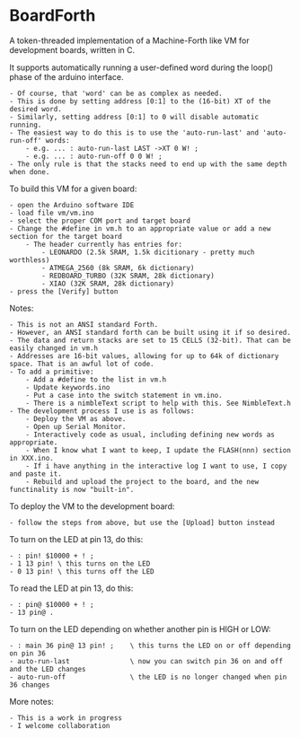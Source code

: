 # BoardForth
A token-threaded implementation of a Machine-Forth like VM for development boards, written in C.

It supports automatically running a user-defined word during the loop() phase of the arduino interface.

    - Of course, that 'word' can be as complex as needed.
    - This is done by setting address [0:1] to the (16-bit) XT of the desired word.
    - Similarly, setting address [0:1] to 0 will disable automatic running.
    - The easiest way to do this is to use the 'auto-run-last' and 'auto-run-off' words:
        - e.g. ... : auto-run-last LAST ->XT 0 W! ;
        - e.g. ... : auto-run-off 0 0 W! ;
    - The only rule is that the stacks need to end up with the same depth when done.

To build this VM for a given board:

    - open the Arduino software IDE
    - load file vm/vm.ino
    - select the proper COM port and target board
    - Change the #define in vm.h to an appropriate value or add a new section for the target board
        - The header currently has entries for:
            - LEONARDO (2.5k SRAM, 1.5k dicitionary - pretty much worthless)
            - ATMEGA_2560 (8k SRAM, 6k dictionary)
            - REDBOARD_TURBO (32K SRAM, 28k dictionary)
            - XIAO (32K SRAM, 28k dictionary)
    - press the [Verify] button
    
Notes:

    - This is not an ANSI standard Forth.
    - However, an ANSI standard forth can be built using it if so desired.
    - The data and return stacks are set to 15 CELLS (32-bit). That can be easily changed in vm.h
    - Addresses are 16-bit values, allowing for up to 64k of dictionary space. That is an awful lot of code.
    - To add a primitive:
        - Add a #define to the list in vm.h
        - Update keywords.ino
        - Put a case into the switch statement in vm.ino.
        - There is a nimbleText script to help with this. See NimbleText.h
    - The development process I use is as follows:
        - Deploy the VM as above.
        - Open up Serial Monitor.
        - Interactively code as usual, including defining new words as appropriate.
        - When I know what I want to keep, I update the FLASH(nnn) section in XXX.ino.
        - If i have anything in the interactive log I want to use, I copy and paste it.
        - Rebuild and upload the project to the board, and the new functinality is now "built-in".

To deploy the VM to the development board:

    - follow the steps from above, but use the [Upload] button instead

To turn on the LED at pin 13, do this:

    - : pin! $10000 + ! ;
    - 1 13 pin! \ this turns on the LED
    - 0 13 pin! \ this turns off the LED

To read the LED at pin 13, do this:

    - : pin@ $10000 + ! ;
    - 13 pin@ .

To turn on the LED depending on whether another pin is HIGH or LOW:

    - : main 36 pin@ 13 pin! ;    \ this turns the LED on or off depending on pin 36
    - auto-run-last               \ now you can switch pin 36 on and off and the LED changes
    - auto-run-off                \ the LED is no longer changed when pin 36 changes

More notes:

    - This is a work in progress
    - I welcome collaboration
